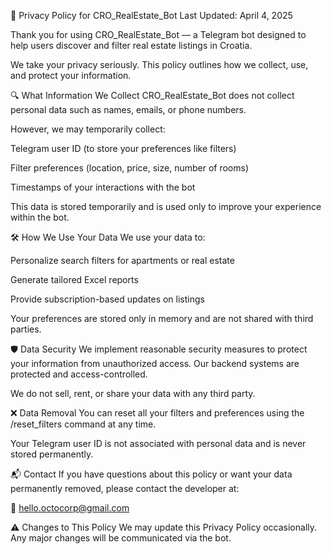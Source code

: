 📜 Privacy Policy for CRO_RealEstate_Bot
Last Updated: April 4, 2025

Thank you for using CRO_RealEstate_Bot — a Telegram bot designed to help users discover and filter real estate listings in Croatia.

We take your privacy seriously. This policy outlines how we collect, use, and protect your information.

🔍 What Information We Collect
CRO_RealEstate_Bot does not collect personal data such as names, emails, or phone numbers.

However, we may temporarily collect:

Telegram user ID (to store your preferences like filters)

Filter preferences (location, price, size, number of rooms)

Timestamps of your interactions with the bot

This data is stored temporarily and is used only to improve your experience within the bot.

🛠️ How We Use Your Data
We use your data to:

Personalize search filters for apartments or real estate

Generate tailored Excel reports

Provide subscription-based updates on listings

Your preferences are stored only in memory and are not shared with third parties.

🛡️ Data Security
We implement reasonable security measures to protect your information from unauthorized access. Our backend systems are protected and access-controlled.

We do not sell, rent, or share your data with any third party.

❌ Data Removal
You can reset all your filters and preferences using the /reset_filters command at any time.

Your Telegram user ID is not associated with personal data and is never stored permanently.

📬 Contact
If you have questions about this policy or want your data permanently removed, please contact the developer at:

📧 hello.octocorp@gmail.com

⚠️ Changes to This Policy
We may update this Privacy Policy occasionally. Any major changes will be communicated via the bot.
